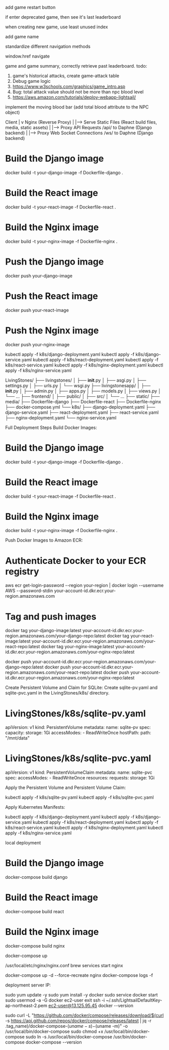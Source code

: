 add game restart button

if enter deprecated game, then see it's last leaderboard

when creating new game, use least unused index

add game name

standardize different navigation methods

window.href
navigate
<link> 
<a>


game and game summary, correctly retrieve past leaderboard. 
todo: 
1. game's historical attacks, create game-attack table
2. Debug game logic
4. https://www.w3schools.com/graphics/game_intro.asp
5. Bug: total attack value should not be more than npc blood level
6. https://aws.amazon.com/tutorials/deploy-webapp-lightsail/

implement the moving blood bar (add total blood attribute to the NPC object)


Client
   |
   v
Nginx (Reverse Proxy)
   |
   |--> Serve Static Files (React build files, media, static assets)
   |
   |--> Proxy API Requests /api/ to Daphne (Django backend)
   |
   |--> Proxy Web Socket Connections /ws/ to Daphne (Django backend)


# Build the Django image
docker build -t your-django-image -f Dockerfile-django .

# Build the React image
docker build -t your-react-image -f Dockerfile-react .

# Build the Nginx image
docker build -t your-nginx-image -f Dockerfile-nginx .


# Push the Django image
docker push your-django-image

# Push the React image
docker push your-react-image

# Push the Nginx image
docker push your-nginx-image

kubectl apply -f k8s/django-deployment.yaml
kubectl apply -f k8s/django-service.yaml
kubectl apply -f k8s/react-deployment.yaml
kubectl apply -f k8s/react-service.yaml
kubectl apply -f k8s/nginx-deployment.yaml
kubectl apply -f k8s/nginx-service.yaml

LivingStones/
├── livingstones/
│   ├── __init__.py
│   ├── asgi.py
│   ├── settings.py
│   ├── urls.py
│   └── wsgi.py
├── livingstonesapp/
│   ├── __init__.py
│   ├── admin.py
│   ├── apps.py
│   ├── models.py
│   ├── views.py
│   └── ...
├── frontend/
│   ├── public/
│   ├── src/
│   └── ...
├── static/
├── media/
├── Dockerfile-django
├── Dockerfile-react
├── Dockerfile-nginx
├── docker-compose.yml
└── k8s/
    ├── django-deployment.yaml
    ├── django-service.yaml
    ├── react-deployment.yaml
    ├── react-service.yaml
    ├── nginx-deployment.yaml
    └── nginx-service.yaml



Full Deployment Steps
Build Docker Images:


# Build the Django image
docker build -t your-django-image -f Dockerfile-django .

# Build the React image
docker build -t your-react-image -f Dockerfile-react .

# Build the Nginx image
docker build -t your-nginx-image -f Dockerfile-nginx .

Push Docker Images to Amazon ECR:
# Authenticate Docker to your ECR registry
aws ecr get-login-password --region your-region | docker login --username AWS --password-stdin your-account-id.dkr.ecr.your-region.amazonaws.com

# Tag and push images
docker tag your-django-image:latest your-account-id.dkr.ecr.your-region.amazonaws.com/your-django-repo:latest
docker tag your-react-image:latest your-account-id.dkr.ecr.your-region.amazonaws.com/your-react-repo:latest
docker tag your-nginx-image:latest your-account-id.dkr.ecr.your-region.amazonaws.com/your-nginx-repo:latest

docker push your-account-id.dkr.ecr.your-region.amazonaws.com/your-django-repo:latest
docker push your-account-id.dkr.ecr.your-region.amazonaws.com/your-react-repo:latest
docker push your-account-id.dkr.ecr.your-region.amazonaws.com/your-nginx-repo:latest

Create Persistent Volume and Claim for SQLite:
Create sqlite-pv.yaml and sqlite-pvc.yaml in the LivingStones/k8s/ directory.


# LivingStones/k8s/sqlite-pv.yaml

apiVersion: v1
kind: PersistentVolume
metadata:
  name: sqlite-pv
spec:
  capacity:
    storage: 1Gi
  accessModes:
    - ReadWriteOnce
  hostPath:
    path: "/mnt/data"


# LivingStones/k8s/sqlite-pvc.yaml

apiVersion: v1
kind: PersistentVolumeClaim
metadata:
  name: sqlite-pvc
spec:
  accessModes:
    - ReadWriteOnce
  resources:
    requests:
      storage: 1Gi

Apply the Persistent Volume and Persistent Volume Claim:

kubectl apply -f k8s/sqlite-pv.yaml
kubectl apply -f k8s/sqlite-pvc.yaml

Apply Kubernetes Manifests:

kubectl apply -f k8s/django-deployment.yaml
kubectl apply -f k8s/django-service.yaml
kubectl apply -f k8s/react-deployment.yaml
kubectl apply -f k8s/react-service.yaml
kubectl apply -f k8s/nginx-deployment.yaml
kubectl apply -f k8s/nginx-service.yaml



local deployment 
# Build the Django image
docker-compose build django

# Build the React image
docker-compose build react

# Build the Nginx image
docker-compose build nginx


docker-compose up

/usr/local/etc/nginx/nginx.conf
brew services start nginx

docker-compose up -d --force-recreate nginx
 docker-compose logs -f   

deployment server IP: 


sudo yum update -y
sudo yum install -y docker
sudo service docker start
sudo usermod -a -G docker ec2-user
exit
ssh -i ~/.ssh/LightsailDefaultKey-ap-northeast-2.pem ec2-user@13.125.95.45
docker --version

sudo curl -L "https://github.com/docker/compose/releases/download/$(curl -s https://api.github.com/repos/docker/compose/releases/latest | jq -r .tag_name)/docker-compose-$(uname -s)-$(uname -m)" -o /usr/local/bin/docker-compose
sudo chmod +x /usr/local/bin/docker-compose
sudo ln -s /usr/local/bin/docker-compose /usr/bin/docker-compose
docker-compose --version

